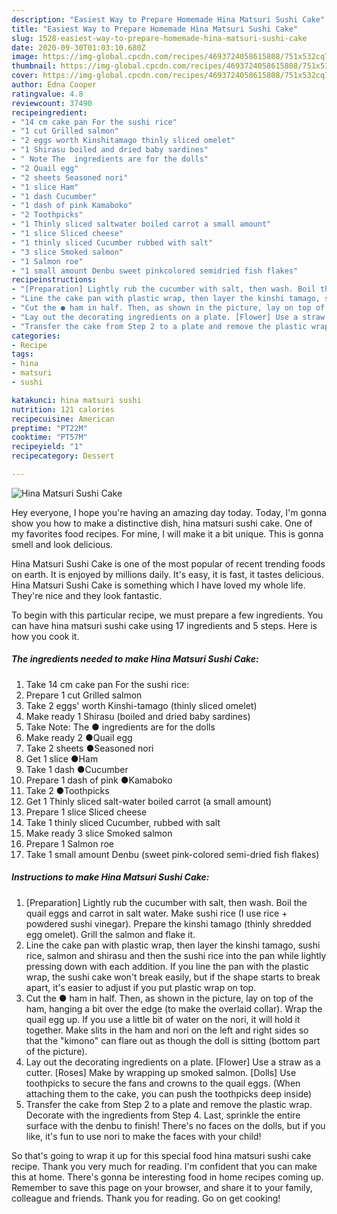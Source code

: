 ```yaml
---
description: "Easiest Way to Prepare Homemade Hina Matsuri Sushi Cake"
title: "Easiest Way to Prepare Homemade Hina Matsuri Sushi Cake"
slug: 1528-easiest-way-to-prepare-homemade-hina-matsuri-sushi-cake
date: 2020-09-30T01:03:10.680Z
image: https://img-global.cpcdn.com/recipes/4693724058615808/751x532cq70/hina-matsuri-sushi-cake-recipe-main-photo.jpg
thumbnail: https://img-global.cpcdn.com/recipes/4693724058615808/751x532cq70/hina-matsuri-sushi-cake-recipe-main-photo.jpg
cover: https://img-global.cpcdn.com/recipes/4693724058615808/751x532cq70/hina-matsuri-sushi-cake-recipe-main-photo.jpg
author: Edna Cooper
ratingvalue: 4.8
reviewcount: 37490
recipeingredient:
- "14 cm cake pan For the sushi rice"
- "1 cut Grilled salmon"
- "2 eggs worth Kinshitamago thinly sliced omelet"
- "1 Shirasu boiled and dried baby sardines"
- " Note The  ingredients are for the dolls"
- "2 Quail egg"
- "2 sheets Seasoned nori"
- "1 slice Ham"
- "1 dash Cucumber"
- "1 dash of pink Kamaboko"
- "2 Toothpicks"
- "1 Thinly sliced saltwater boiled carrot a small amount"
- "1 slice Sliced cheese"
- "1 thinly sliced Cucumber rubbed with salt"
- "3 slice Smoked salmon"
- "1 Salmon roe"
- "1 small amount Denbu sweet pinkcolored semidried fish flakes"
recipeinstructions:
- "[Preparation] Lightly rub the cucumber with salt, then wash. Boil the quail eggs and carrot in salt water. Make sushi rice (I use rice + powdered sushi vinegar). Prepare the kinshi tamago (thinly shredded egg omelet). Grill the salmon and flake it."
- "Line the cake pan with plastic wrap, then layer the kinshi tamago, sushi rice, salmon and shirasu and then the sushi rice into the pan while lightly pressing down with each addition. If you line the pan with the plastic wrap, the sushi cake won&#39;t break easily, but if the shape starts to break apart, it&#39;s easier to adjust if you put plastic wrap on top."
- "Cut the ● ham in half. Then, as shown in the picture, lay on top of the ham, hanging a bit over the edge (to make the overlaid collar). Wrap the quail egg up. If you use a little bit of water on the nori, it will hold it together. Make slits in the ham and nori on the left and right sides so that the &#34;kimono&#34; can flare out as though the doll is sitting (bottom part of the picture)."
- "Lay out the decorating ingredients on a plate. [Flower] Use a straw as a cutter. [Roses] Make by wrapping up smoked salmon. [Dolls] Use toothpicks to secure the fans and crowns to the quail eggs. (When attaching them to the cake, you can push the toothpicks deep inside)"
- "Transfer the cake from Step 2 to a plate and remove the plastic wrap. Decorate with the ingredients from Step 4. Last, sprinkle the entire surface with the denbu to finish! There&#39;s no faces on the dolls, but if you like, it&#39;s fun to use nori to make the faces with your child!"
categories:
- Recipe
tags:
- hina
- matsuri
- sushi

katakunci: hina matsuri sushi 
nutrition: 121 calories
recipecuisine: American
preptime: "PT22M"
cooktime: "PT57M"
recipeyield: "1"
recipecategory: Dessert

---
```



![Hina Matsuri Sushi Cake](https://img-global.cpcdn.com/recipes/4693724058615808/751x532cq70/hina-matsuri-sushi-cake-recipe-main-photo.jpg)

Hey everyone, I hope you're having an amazing day today. Today, I'm gonna show you how to make a distinctive dish, hina matsuri sushi cake. One of my favorites food recipes. For mine, I will make it a bit unique. This is gonna smell and look delicious.



Hina Matsuri Sushi Cake is one of the most popular of recent trending foods on earth. It is enjoyed by millions daily. It's easy, it is fast, it tastes delicious. Hina Matsuri Sushi Cake is something which I have loved my whole life. They're nice and they look fantastic.


To begin with this particular recipe, we must prepare a few ingredients. You can have hina matsuri sushi cake using 17 ingredients and 5 steps. Here is how you cook it.

<!--inarticleads1-->

##### The ingredients needed to make Hina Matsuri Sushi Cake:

1. Take 14 cm cake pan For the sushi rice:
1. Prepare 1 cut Grilled salmon
1. Take 2 eggs&#39; worth Kinshi-tamago (thinly sliced omelet)
1. Make ready 1 Shirasu (boiled and dried baby sardines)
1. Take  Note: The ● ingredients are for the dolls
1. Make ready 2 ●Quail egg
1. Take 2 sheets ●Seasoned nori
1. Get 1 slice ●Ham
1. Take 1 dash ●Cucumber
1. Prepare 1 dash of pink ●Kamaboko
1. Take 2 ●Toothpicks
1. Get 1 Thinly sliced salt-water boiled carrot (a small amount)
1. Prepare 1 slice Sliced cheese
1. Take 1 thinly sliced Cucumber, rubbed with salt
1. Make ready 3 slice Smoked salmon
1. Prepare 1 Salmon roe
1. Take 1 small amount Denbu (sweet pink-colored semi-dried fish flakes)




<!--inarticleads2-->

##### Instructions to make Hina Matsuri Sushi Cake:

1. [Preparation] Lightly rub the cucumber with salt, then wash. Boil the quail eggs and carrot in salt water. Make sushi rice (I use rice + powdered sushi vinegar). Prepare the kinshi tamago (thinly shredded egg omelet). Grill the salmon and flake it.
1. Line the cake pan with plastic wrap, then layer the kinshi tamago, sushi rice, salmon and shirasu and then the sushi rice into the pan while lightly pressing down with each addition. If you line the pan with the plastic wrap, the sushi cake won&#39;t break easily, but if the shape starts to break apart, it&#39;s easier to adjust if you put plastic wrap on top.
1. Cut the ● ham in half. Then, as shown in the picture, lay on top of the ham, hanging a bit over the edge (to make the overlaid collar). Wrap the quail egg up. If you use a little bit of water on the nori, it will hold it together. Make slits in the ham and nori on the left and right sides so that the &#34;kimono&#34; can flare out as though the doll is sitting (bottom part of the picture).
1. Lay out the decorating ingredients on a plate. [Flower] Use a straw as a cutter. [Roses] Make by wrapping up smoked salmon. [Dolls] Use toothpicks to secure the fans and crowns to the quail eggs. (When attaching them to the cake, you can push the toothpicks deep inside)
1. Transfer the cake from Step 2 to a plate and remove the plastic wrap. Decorate with the ingredients from Step 4. Last, sprinkle the entire surface with the denbu to finish! There&#39;s no faces on the dolls, but if you like, it&#39;s fun to use nori to make the faces with your child!




So that's going to wrap it up for this special food hina matsuri sushi cake recipe. Thank you very much for reading. I'm confident that you can make this at home. There's gonna be interesting food in home recipes coming up. Remember to save this page on your browser, and share it to your family, colleague and friends. Thank you for reading. Go on get cooking!
